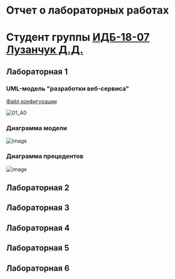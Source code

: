 # Отчет о лабораторных работах
# Студент группы [ИДБ-18-07](https://github.com/stankin/design-part-1/wiki/list-idb-18-07) [Лузанчук Д.Д.](https://github.com/VRCHarbor)

## <b>Лабораторная 1</b>

### UML-модель "разработки веб-сервиса"

[Файл конфигурации](https://github.com/VRCHarbor/Danila.github.io/blob/main/labWork1.rsf)

![01_A0](https://user-images.githubusercontent.com/62661818/133085138-20eae7cc-1bee-4b6e-a9df-ce20617cfaf9.png)

### Диаграмма модели

![image](https://user-images.githubusercontent.com/62661818/133085310-0649fa37-a076-4062-bc40-0b9cebae6a0b.png)

### Диаграмма прецедентов

![image](https://user-images.githubusercontent.com/62661818/133085899-d19f9d5d-d2df-40d1-81c9-c7ac8a20d723.png)

## Лабораторная 2

## Лабораторная 3

## Лабораторная 4

## Лабораторная 5

## Лабораторная 6
